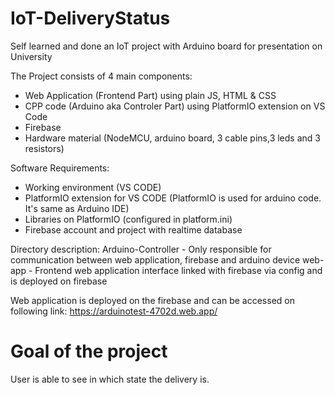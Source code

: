 # IoT-DeliveryStatus

Self learned and done an IoT project with Arduino board for presentation on University 

The Project consists of 4 main components:
- Web Application (Frontend Part) using plain JS, HTML & CSS
- CPP code (Arduino aka Controler Part) using PlatformIO extension on VS Code
- Firebase
- Hardware material (NodeMCU, arduino board, 3 cable pins,3 leds and 3 resistors)

Software Requirements:
- Working environment (VS CODE)
- PlatformIO extension for VS CODE (PlatformIO is used for arduino code. It's same as Arduino IDE)
- Libraries on PlatformIO (configured in platform.ini)
- Firebase account and project with realtime database

Directory description:
Arduino-Controller - Only responsible for communication between web application, firebase and arduino device
web-app  - Frontend web application interface linked with firebase via config and is deployed on firebase

Web application is deployed on the firebase and can be accessed on following link: https://arduinotest-4702d.web.app/

# Goal of the project
User is able to see in which state the delivery is.
